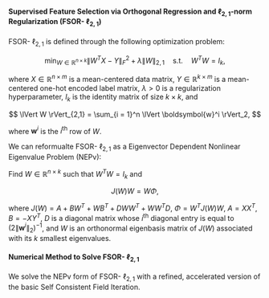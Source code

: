 #### Supervised Feature Selection via Orthogonal Regression and $\ell_{2,1}$-norm Regularization (FSOR- $\ell_{2,1}$)

FSOR- $\ell_{2,1}$ is defined through the following optimization problem:

$$
\min_{W \in \mathbb{R}^{n \times k}} \lVert W^TX - Y \rVert_F^2 + \lambda \lVert W \rVert_{2,1} 
\quad \text{s.t.} \quad W^TW = I_k, 
$$

where $X \in \mathbb{R}^{n \times m}$ is a mean-centered data matrix, $Y \in \mathbb{R}^{k \times m}$ is a mean-centered one-hot encoded label matrix, $\lambda > 0$ is a regularization hyperparameter, $I_k$ is the identity matrix of size $k \times k$, and 

$$ 
\lVert W \rVert_{2,1} = \sum_{i = 1}^n \lVert \boldsymbol{w}^i \rVert_2, 
$$

where $\boldsymbol{w}^i$ is the $i^{\text{th}}$ row of $W$.

We can reformualte FSOR- $\ell_{2,1}$ as a Eigenvector Dependent Nonlinear Eigenvalue Problem (NEPv):

Find $W \in \mathbb{R}^{n \times k}$ such that $W^TW = I_k$ and 

$$
  J(W)W = W \Phi, 
$$

where $J(W) = A + BW^T + WB^T + DWW^T + WW^TD$, $\Phi = W^T J(W) W$, $A = XX^T$, $B = -XY^T$, $D$ is a diagonal matrix whose $i^{\text{th}}$ diagonal entry is equal to $(2 \lVert \boldsymbol{w}^i \rVert_2)^{-1}$, and $W$ is an orthonormal eigenbasis matrix of $J(W)$ associated with its $k$ smallest eigenvalues.  

#### Numerical Method to Solve FSOR- $\ell_{2,1}$
We solve the NEPv form of FSOR- $\ell_{2,1}$ with a refined, accelerated version of the basic Self Consistent Field Iteration.
